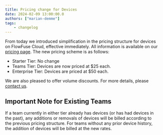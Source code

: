 ```yaml
---
title: Pricing change for Devices
date: 2024-02-09 13:00:00.0
authors: ["marian-demme"]
tags:
    - changelog
---
```


From today we introduced simplification in the pricing structure for devices on FlowFuse Cloud, effective immediately. All information is available on our [pricing page](https://flowfuse.com/pricing/). 
The new pricing scheme is as follows:
- Starter Tier: No change
- Teams Tier: Devices are now priced at $25 each.
- Enterprise Tier: Devices are priced at $50 each.

We are also pleased to offer volume discounts. For more details, please [contact us](https://flowfuse.com/contact-us/).

## Important Note for Existing Teams

If a team currently in either tier already has devices (or has had devices in the past), any additions or removals of devices will be billed according to the previous pricing structure.
For teams without any prior device history, the addition of devices will be billed at the new rates.